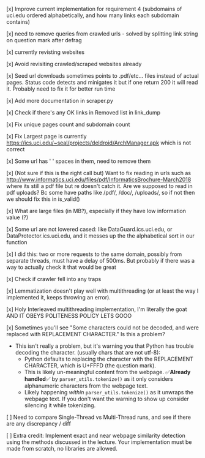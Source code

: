 [x] Improve current implementation for requirement 4 (subdomains of uci.edu ordered alphabetically, and how many links each subdomain contains)

[x] need to remove queries from crawled urls - solved by splitting link string on question mark after defrag

[x] currently revisting websites

[x] Avoid revisiting crawled/scraped websites already

[x] Seed url downloads sometimes points to .pdf/etc... files instead of actual pages. Status code detects and minigates it but if one return 200 it will read it. Probably need to fix it for better run time

[x] Add more documentation in scraper.py

[x] Check if there's any OK links in Removed list in link_dump

[x] Fix unique pages count and subdomain count

[x] Fix Largest page is currently https://ics.uci.edu/~seal/projects/deldroid/ArchManager.apk which is not correct

[x] Some url has ' ' spaces in them, need to remove them

[x] (Not sure if this is the right call but) Want to fix reading in urls such as http://www.informatics.uci.edu/files/pdf/InformaticsBrochure-March2018 where its still a pdf file but re doesn't catch it. Are we supposed to read in pdf uploads? Bc some have paths like /pdf/, /doc/, /uploads/, so if not then we should fix this in is_valid()

[x] What are large files (in MB?), especially if they have low information value (?)

[x] Some url are not lowered cased: like DataGuard.ics.uci.edu, or DataProtector.ics.uci.edu, and it messes up the the alphabetical sort in our function

[x] I did this: two or more requests to the same domain, possibly from separate threads, must have a delay of 500ms. But probably if there was a way to actually check it that would be great

[x] Check if crawler fell into any traps

[x] Lemmatization doesn't play well with multithreading (or at least the way I implemented it, keeps throwing an error).

[x] Holy Interleaved multithreading implementation, I'm literally the goat AND IT OBEYS POLITENESS POLICY LETS GOOO

[x] Sometimes you'll see "Some characters could not be decoded, and were replaced with REPLACEMENT CHARACTER." Is this a problem?

- This isn't really a problem, but it's warning you that Python has trouble decoding the character. (usually chars that are not utf-8):
    - Python defaults to replacing the character with the REPLACEMENT CHARACTER, which is U+FFFD (the question mark).
    - This is likely un-meaningful content from the webpage. ✅**Already handled**✅ by `parser_utils.tokenize()` as it only considers alphanumeric characters from the webpage text. 
    - Likely happening *within* `parser_utils.tokenize()` as it unwraps the webpage text. If you don't want the warning to show up consider silencing it while tokenizing.

[ ] Need to compare Single-Thread vs Multi-Thread runs, and see if there are any discrepancy / diff

[ ] Extra credit: Implement exact and near webpage similarity detection using the methods discussed in the lecture. Your implementation must be made from scratch, no libraries are allowed.
